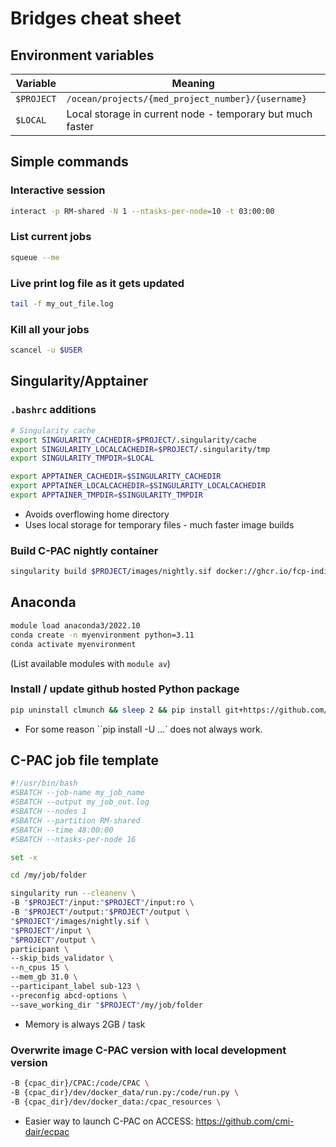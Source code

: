 # Bridges cheat sheet

## Environment variables

|Variable|Meaning|
|--------|-------|
|`$PROJECT`|`/ocean/projects/{med_project_number}/{username}`|
|`$LOCAL`|Local storage in current node - temporary but much faster|

## Simple commands

### Interactive session

```bash
interact -p RM-shared -N 1 --ntasks-per-node=10 -t 03:00:00
```

### List current jobs

```bash
squeue --me
```

### Live print log file as it gets updated

```bash
tail -f my_out_file.log
```

### Kill all your jobs

```bash
scancel -u $USER
```

## Singularity/Apptainer

### `.bashrc` additions

```bash
# Singularity cache
export SINGULARITY_CACHEDIR=$PROJECT/.singularity/cache
export SINGULARITY_LOCALCACHEDIR=$PROJECT/.singularity/tmp
export SINGULARITY_TMPDIR=$LOCAL

export APPTAINER_CACHEDIR=$SINGULARITY_CACHEDIR
export APPTAINER_LOCALCACHEDIR=$SINGULARITY_LOCALCACHEDIR
export APPTAINER_TMPDIR=$SINGULARITY_TMPDIR
```

- Avoids overflowing home directory
- Uses local storage for temporary files - much faster image builds

### Build C-PAC nightly container

```bash
singularity build $PROJECT/images/nightly.sif docker://ghcr.io/fcp-indi/c-pac:nightly
```

## Anaconda

```bash
module load anaconda3/2022.10
conda create -n myenvironment python=3.11
conda activate myenvironment
```

(List available modules with `module av`)

### Install / update github hosted Python package

```bash
pip uninstall clmunch && sleep 2 && pip install git+https://github.com/cmi-dair/cpac-log-muncher
```

- For some reason ``pip install -U ...` does not always work.

## C-PAC job file template 

```bash
#!/usr/bin/bash
#SBATCH --job-name my_job_name
#SBATCH --output my_job_out.log
#SBATCH --nodes 1
#SBATCH --partition RM-shared
#SBATCH --time 48:00:00
#SBATCH --ntasks-per-node 16

set -x

cd /my/job/folder

singularity run --cleanenv \
-B "$PROJECT"/input:"$PROJECT"/input:ro \
-B "$PROJECT"/output:"$PROJECT"/output \
"$PROJECT"/images/nightly.sif \
"$PROJECT"/input \
"$PROJECT"/output \
participant \
--skip_bids_validator \
--n_cpus 15 \
--mem_gb 31.0 \
--participant_label sub-123 \
--preconfig abcd-options \
--save_working_dir "$PROJECT"/my/job/folder 
```

- Memory is always 2GB / task

### Overwrite image C-PAC version with local development version

```bash
-B {cpac_dir}/CPAC:/code/CPAC \
-B {cpac_dir}/dev/docker_data/run.py:/code/run.py \
-B {cpac_dir}/dev/docker_data:/cpac_resources \
```
  
- Easier way to launch C-PAC on ACCESS: https://github.com/cmi-dair/ecpac
